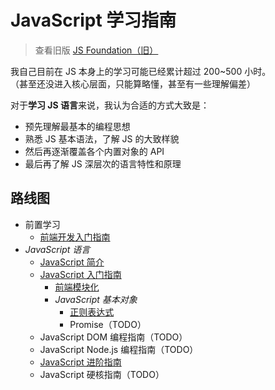 # JavaScript 学习指南

> 查看旧版 [JS Foundation（旧）](./js-foundation-old.md)

我自己目前在 JS 本身上的学习可能已经累计超过 200~500 小时。  
（甚至还没进入核心层面，只能算略懂，甚至有一些理解偏差）

对于**学习 JS 语言**来说，我认为合适的方式大致是：

- 预先理解最基本的编程思想
- 熟悉 JS 基本语法，了解 JS 的大致样貌
- 然后再逐渐覆盖各个内置对象的 API
- 最后再了解 JS 深层次的语言特性和原理

## 路线图

- 前置学习
  - [前端开发入门指南](./fe-development-cookbook.md)
- _JavaScript 语言_
  - [JavaScript 简介](./js-intro.md)
  - [JavaScript 入门指南](./js-basic.md)
    - [前端模块化](./js-modular.md)
    - _JavaScript 基本对象_
      - [正则表达式](./regexp.md)
      - Promise（TODO）
  - JavaScript DOM 编程指南（TODO）
  - JavaScript Node.js 编程指南（TODO）
  - [JavaScript 进阶指南](./js-advanced.md)
  - JavaScript 硬核指南（TODO）
